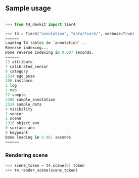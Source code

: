 ## Sample usage

```py

>>> from t4_devkit import Tier4

>>> t4 = Tier4("annotation", "data/tier4/", verbose=True)
======
Loading T4 tables in `annotation`...
Reverse indexing...
Done reverse indexing in 0.007 seconds.
======
13 attribute
7 calibrated_sensor
8 category
2524 ego_pose
106 instance
1 log
1 map
72 sample
2390 sample_annotation
2524 sample_data
4 visibility
7 sensor
1 scene
1326 object_ann
0 surface_ann
0 keypoint
Done loading in 0.061 seconds.
======
```

### Rendering scene

```py
>>> scene_token = t4.scene[0].token
>>> t4.render_scene(scene_token)
```

<!-- TODO: add rendering result video -->
